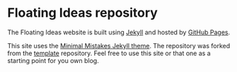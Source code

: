 # Floating Ideas repository

The Floating Ideas website is built using [Jekyll](https://github.com/jekyll/jekyll) and hosted by [GitHub Pages](https://pages.github.com/).


This site uses the [Minimal Mistakes Jekyll theme](https://github.com/mmistakes/minimal-mistakes). The repository was forked from the [template](https://github.com/mmistakes/mm-github-pages-starter/generate) repository. Feel free to use this site or that one as a starting point for you own blog.


